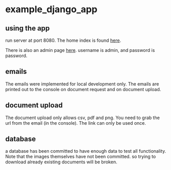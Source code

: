 # example_django_app

## using the app 
run server at port 8080. The home index is found [here](http://localhost:8080/client_management). 

There is also an admin page [here](http://localhost:8080/admin). username is admin, and password is password. 

## emails

The emails were implemented for local development only. The emails are printed out to the console on document request and on document upload.

## document upload

The document upload only allows csv, pdf and png. You need to grab the url from the email (in the console). The link can only be used once. 

## database

a database has been committed to have enough data to test all functionality. Note that the images themselves have not been committed. so trying to download already existing documents will be broken. 
